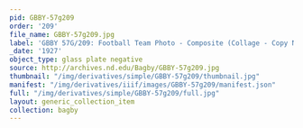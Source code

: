 ```yaml
---
pid: GBBY-57g209
order: '209'
file_name: GBBY-57g209.jpg
label: 'GBBY 57G/209: Football Team Photo - Composite (Collage - Copy Neg) - 1927'
_date: '1927'
object_type: glass plate negative
source: http://archives.nd.edu/Bagby/GBBY-57g209.jpg
thumbnail: "/img/derivatives/simple/GBBY-57g209/thumbnail.jpg"
manifest: "/img/derivatives/iiif/images/GBBY-57g209/manifest.json"
full: "/img/derivatives/simple/GBBY-57g209/full.jpg"
layout: generic_collection_item
collection: bagby
---
```

